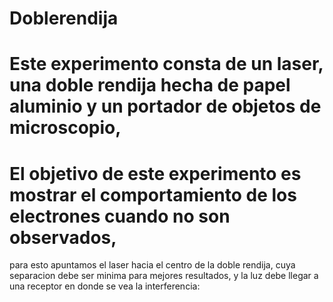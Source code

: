 # Doblerendija
# Este experimento consta de un laser, una doble rendija hecha de papel aluminio y un portador de objetos de microscopio,

# El objetivo de este experimento es mostrar el comportamiento de los electrones cuando no son observados, 
para esto apuntamos el laser hacia el centro de la doble rendija, cuya separacion debe ser minima para mejores resultados, 
y la luz debe llegar a una receptor en donde se vea la interferencia:
